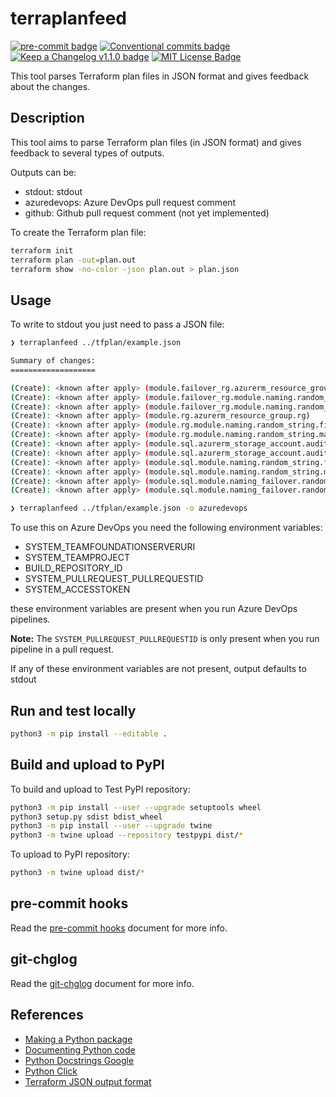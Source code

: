 # terraplanfeed

[![pre-commit badge][pre-commit-badge]][pre-commit] [![Conventional commits badge][conventional-commits-badge]][conventional-commits] [![Keep a Changelog v1.1.0 badge][keep-a-changelog-badge]][keep-a-changelog] [![MIT License Badge][license-badge]][license]

This tool parses Terraform plan files in JSON format and gives feedback about the changes.

## Description

This tool aims to parse Terraform plan files (in JSON format) and gives feedback to several types of outputs.

Outputs can be:

* stdout: stdout
* azuredevops: Azure DevOps pull request comment
* github: Github pull request comment (not yet implemented)

To create the Terraform plan file:

```bash
terraform init
terraform plan -out=plan.out
terraform show -no-color -json plan.out > plan.json
```

## Usage

To write to stdout you just need to pass a JSON file:

```bash
❯ terraplanfeed ../tfplan/example.json

Summary of changes:
===================

(Create): <known after apply> (module.failover_rg.azurerm_resource_group.rg)
(Create): <known after apply> (module.failover_rg.module.naming.random_string.first_letter)
(Create): <known after apply> (module.failover_rg.module.naming.random_string.main)
(Create): <known after apply> (module.rg.azurerm_resource_group.rg)
(Create): <known after apply> (module.rg.module.naming.random_string.first_letter)
(Create): <known after apply> (module.rg.module.naming.random_string.main)
(Create): <known after apply> (module.sql.azurerm_storage_account.audit1)
(Create): <known after apply> (module.sql.azurerm_storage_account.audit2[0])
(Create): <known after apply> (module.sql.module.naming.random_string.first_letter)
(Create): <known after apply> (module.sql.module.naming.random_string.main)
(Create): <known after apply> (module.sql.module.naming_failover.random_string.first_letter)
(Create): <known after apply> (module.sql.module.naming_failover.random_string.main)

```

```bash
❯ terraplanfeed ../tfplan/example.json -o azuredevops

```

To use this on Azure DevOps you need the following environment variables:

* SYSTEM_TEAMFOUNDATIONSERVERURI
* SYSTEM_TEAMPROJECT
* BUILD_REPOSITORY_ID
* SYSTEM_PULLREQUEST_PULLREQUESTID
* SYSTEM_ACCESSTOKEN

these environment variables are present when you run Azure DevOps pipelines.

**Note:** The `SYSTEM_PULLREQUEST_PULLREQUESTID` is only present when you run
pipeline in a pull request.

If any of these environment variables are not present, output defaults to stdout

## Run and test locally

```bash
python3 -m pip install --editable .
```

## Build and upload to PyPI

To build and upload to Test PyPI repository:

```bash
python3 -m pip install --user --upgrade setuptools wheel
python3 setup.py sdist bdist_wheel
python3 -m pip install --user --upgrade twine
python3 -m twine upload --repository testpypi dist/*
```

To upload to PyPI repository:

```bash
python3 -m twine upload dist/*
```

## pre-commit hooks

Read the [pre-commit hooks](docs/pre-commit-hooks.md) document for more info.

## git-chglog

Read the [git-chglog](docs/git-chlog.md) document for more info.

## References

* [Making a Python package](https://python-packaging-tutorial.readthedocs.io/en/latest/setup_py.html)
* [Documenting Python code](https://realpython.com/documenting-python-code/)
* [Python Docstrings Google](https://google.github.io/styleguide/pyguide.html)
* [Python Click](https://click.palletsprojects.com)
* [Terraform JSON output format](https://www.terraform.io/docs/internals/json-format.html)

[pre-commit]: https://github.com/pre-commit/pre-commit
[pre-commit-badge]: https://img.shields.io/badge/pre--commit-enabled-brightgreen?logo=pre-commit&logoColor=white
[conventional-commits-badge]: https://img.shields.io/badge/Conventional%20Commits-1.0.0-green.svg
[conventional-commits]: https://conventionalcommits.org
[keep-a-changelog-badge]: https://img.shields.io/badge/changelog-Keep%20a%20Changelog%20v1.1.0-%23E05735
[keep-a-changelog]: https://keepachangelog.com/en/1.0.0/
[license]: ./LICENSE
[license-badge]: https://img.shields.io/badge/license-MIT-green.svg
[changelog]: ./CHANGELOG.md
[changelog-badge]: https://img.shields.io/badge/changelog-Keep%20a%20Changelog%20v1.1.0-%23E05735
